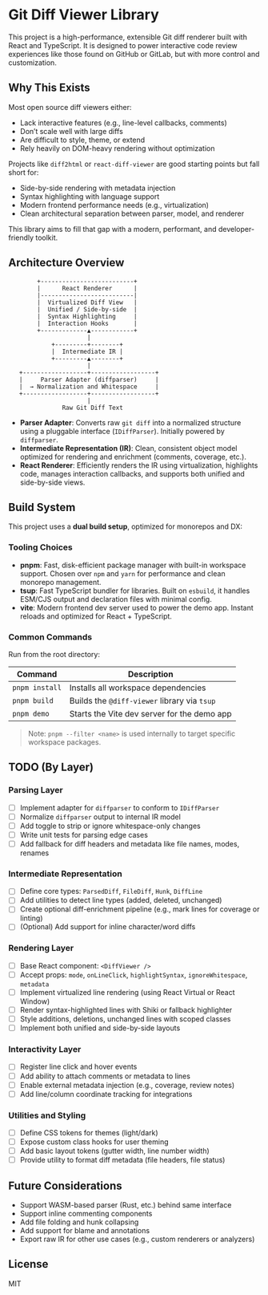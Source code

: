 # Git Diff Viewer Library

This project is a high-performance, extensible Git diff renderer built with React and TypeScript. It is designed to power interactive code review experiences like those found on GitHub or GitLab, but with more control and customization.

## Why This Exists

Most open source diff viewers either:

- Lack interactive features (e.g., line-level callbacks, comments)
- Don’t scale well with large diffs
- Are difficult to style, theme, or extend
- Rely heavily on DOM-heavy rendering without optimization

Projects like `diff2html` or `react-diff-viewer` are good starting points but fall short for:

- Side-by-side rendering with metadata injection
- Syntax highlighting with language support
- Modern frontend performance needs (e.g., virtualization)
- Clean architectural separation between parser, model, and renderer

This library aims to fill that gap with a modern, performant, and developer-friendly toolkit.

## Architecture Overview

            +--------------------------+
            |      React Renderer      |
            |--------------------------|
            |  Virtualized Diff View   |
            |  Unified / Side-by-side  |
            |  Syntax Highlighting     |
            |  Interaction Hooks       |
            +-------------▲------------+
                          |
                +---------+--------+
                |  Intermediate IR |
                +---------▲--------+
                          |
       +------------------+------------------+
       |     Parser Adapter (diffparser)     |
       |  → Normalization and Whitespace     |
       +------------------+------------------+
                          |
                   Raw Git Diff Text

- **Parser Adapter**: Converts raw `git diff` into a normalized structure using a pluggable interface (`IDiffParser`). Initially powered by `diffparser`.
- **Intermediate Representation (IR)**: Clean, consistent object model optimized for rendering and enrichment (comments, coverage, etc.).
- **React Renderer**: Efficiently renders the IR using virtualization, highlights code, manages interaction callbacks, and supports both unified and side-by-side views.

## Build System

This project uses a **dual build setup**, optimized for monorepos and DX:

### Tooling Choices

- **pnpm**: Fast, disk-efficient package manager with built-in workspace support. Chosen over `npm` and `yarn` for performance and clean monorepo management.
- **tsup**: Fast TypeScript bundler for libraries. Built on `esbuild`, it handles ESM/CJS output and declaration files with minimal config.
- **vite**: Modern frontend dev server used to power the demo app. Instant reloads and optimized for React + TypeScript.

### Common Commands

Run from the root directory:

| Command        | Description                                  |
| -------------- | -------------------------------------------- |
| `pnpm install` | Installs all workspace dependencies          |
| `pnpm build`   | Builds the `@diff-viewer` library via `tsup` |
| `pnpm demo`    | Starts the Vite dev server for the demo app  |

> Note: `pnpm --filter <name>` is used internally to target specific workspace packages.

## TODO (By Layer)

### Parsing Layer

- [ ] Implement adapter for `diffparser` to conform to `IDiffParser`
- [ ] Normalize `diffparser` output to internal IR model
- [ ] Add toggle to strip or ignore whitespace-only changes
- [ ] Write unit tests for parsing edge cases
- [ ] Add fallback for diff headers and metadata like file names, modes, renames

### Intermediate Representation

- [ ] Define core types: `ParsedDiff`, `FileDiff`, `Hunk`, `DiffLine`
- [ ] Add utilities to detect line types (added, deleted, unchanged)
- [ ] Create optional diff-enrichment pipeline (e.g., mark lines for coverage or linting)
- [ ] (Optional) Add support for inline character/word diffs

### Rendering Layer

- [ ] Base React component: `<DiffViewer />`
- [ ] Accept props: `mode`, `onLineClick`, `highlightSyntax`, `ignoreWhitespace`, `metadata`
- [ ] Implement virtualized line rendering (using React Virtual or React Window)
- [ ] Render syntax-highlighted lines with Shiki or fallback highlighter
- [ ] Style additions, deletions, unchanged lines with scoped classes
- [ ] Implement both unified and side-by-side layouts

### Interactivity Layer

- [ ] Register line click and hover events
- [ ] Add ability to attach comments or metadata to lines
- [ ] Enable external metadata injection (e.g., coverage, review notes)
- [ ] Add line/column coordinate tracking for integrations

### Utilities and Styling

- [ ] Define CSS tokens for themes (light/dark)
- [ ] Expose custom class hooks for user theming
- [ ] Add basic layout tokens (gutter width, line number width)
- [ ] Provide utility to format diff metadata (file headers, file status)

## Future Considerations

- Support WASM-based parser (Rust, etc.) behind same interface
- Support inline commenting components
- Add file folding and hunk collapsing
- Add support for blame and annotations
- Export raw IR for other use cases (e.g., custom renderers or analyzers)

## License

MIT
